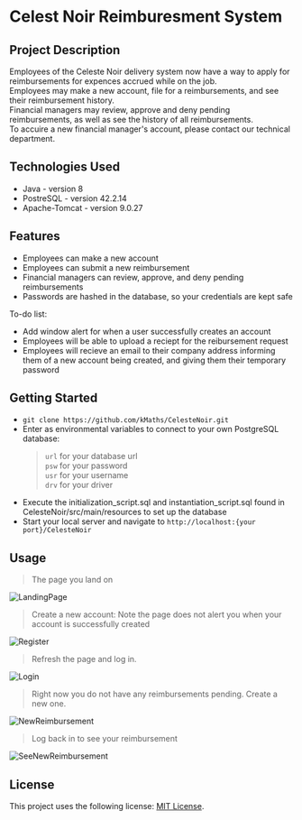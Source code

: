 # Celest Noir Reimburesment System

## Project Description

Employees of the Celeste Noir delivery system now have a way to apply for reimbursements for expences accrued while on the job.  
  Employees may make a new account, file for a reimbursements, and see their reimbursement history.  
  Financial managers may review, approve and deny pending reimbursements, as well as see the history of all reimbursements.   
    To accuire a new financial manager's account, please contact our technical department.  

## Technologies Used

* Java - version 8
* PostreSQL - version 42.2.14
* Apache-Tomcat - version 9.0.27

## Features

* Employees can make a new account
* Employees can submit a new reimbursement 
* Financial managers can review, approve, and deny pending reimbursements
* Passwords are hashed in the database, so your credentials are kept safe


To-do list:
* Add window alert for when a user successfully creates an account
* Employees will be able to upload a reciept for the reibursement request
* Employees will recieve an email to their company address informing them of a new account being created, and giving them their temporary password

## Getting Started
   
* `git clone https://github.com/kMaths/CelesteNoir.git`
* Enter as environmental variables to connect to your own PostgreSQL database:
    > `url` for your database url  
    > `psw` for your password  
    > `usr` for your username  
    > `drv` for your driver  
* Execute the initialization_script.sql and instantiation_script.sql found in CelesteNoir/src/main/resources to set up the database
* Start your local server and navigate to `http://localhost:{your port}/CelesteNoir`


## Usage

> The page you land on

![LandingPage](https://user-images.githubusercontent.com/15041251/99195737-3def7380-274d-11eb-80a7-707e38524e50.png)

> Create a new account: Note the page does not alert you when your account is successfully created

![Register](https://user-images.githubusercontent.com/15041251/99195788-8b6be080-274d-11eb-860e-3a47da8ef77e.png)

> Refresh the page and log in.

![Login](https://user-images.githubusercontent.com/15041251/99195793-9c1c5680-274d-11eb-8f77-1e485e464d4d.png)


> Right now you do not have any reimbursements pending. Create a new one.

![NewReimbursement](https://user-images.githubusercontent.com/15041251/99195817-b7876180-274d-11eb-9c97-9d8c6d1a2bea.png)

> Log back in to see your reimbursement

![SeeNewReimbursement](https://user-images.githubusercontent.com/15041251/99195830-c8d06e00-274d-11eb-9bb2-3d23dcd3def4.png)


## License

This project uses the following license: [MIT License](<https://www.mit.edu/~amini/LICENSE.md>).
